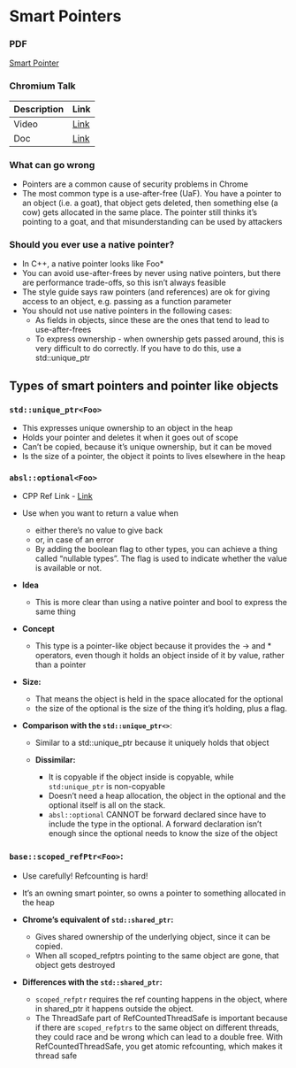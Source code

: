 # Smart Pointers

### PDF
[Smart Pointer](./docs/Smart%20Pointers%20C++.pdf)

### Chromium Talk

 | Description | Link                                                                                          |
 | ----------- | --------------------------------------------------------------------------------------------- |
 | Video       | [Link](https://www.youtube.com/watch?v=MpwbWSEDfjM )                                          |
 | Doc         | [Link](https://docs.google.com/document/d/1VRevv8JhlP4I8fIlvf87IrW2IRjE0PbkSfIcI6-UbJo/edit ) |
  
  

### What can go wrong

*   Pointers are a common cause of security problems in Chrome
*   The most common type is a use-after-free (UaF). You have a pointer to an object (i.e. a goat), that object gets deleted, then something else (a cow) gets allocated in the same place. The pointer still thinks it’s pointing to a goat, and that misunderstanding can be used by attackers

### Should you ever use a native pointer?

*   In C++, a native pointer looks like Foo*
*   You can avoid use-after-frees by never using native pointers, but there are performance trade-offs, so this isn’t always feasible
*   The style guide says raw pointers (and references) are ok for giving access to an object, e.g. passing as a function parameter
*   You should not use native pointers in the following cases:
    *   As fields in objects, since these are the ones that tend to lead to use-after-frees
    *   To express ownership - when ownership gets passed around, this is very difficult to do correctly. If you have to do this, use a std::unique_ptr

## Types of smart pointers and pointer like objects

### `std::unique_ptr<Foo>`

*   This expresses unique ownership to an object in the heap
*   Holds your pointer and deletes it when it goes out of scope
*   Can’t be copied, because it’s unique ownership, but it can be moved
*   Is the size of a pointer, the object it points to lives elsewhere in the heap

### `absl::optional<Foo>`

*   CPP Ref Link - [Link](https://www.cppstories.com/2018/05/using-optional/)

*   Use when you want to return a value when 
    *   either there’s no value to give back
    *   or, in case of an error
    *   By adding the boolean flag to other types, you can achieve a thing called “nullable types”. The flag is used to indicate whether the value is available or not.

*   **Idea**
    *   This is more clear than using a native pointer and bool to express the same thing

*   **Concept**
    *   This type is a pointer-like object because it provides the -> and * operators, even though it holds an object inside of it by value, rather than a pointer
  
*   **Size:**
    *   That means the object is held in the space allocated for the optional
    *   the size of the optional is the size of the thing it’s holding, plus a flag.

*   **Comparison with the `std::unique_ptr<>`**:
    
    *   Similar to a std::unique_ptr because it uniquely holds that object
    
    *   **Dissimilar:**
        *   It is copyable if the object inside is copyable, while `std:unique_ptr` is non-copyable
        *   Doesn’t need a heap allocation, the object in the optional and the optional itself is all on the stack.
        *   `absl::optional` CANNOT be forward declared since have to include the type in the optional. A forward declaration isn’t enough since the optional needs to know the size of the object


### `base::scoped_refPtr<Foo>`:

*   Use carefully! Refcounting is hard!
*   It’s an owning smart pointer, so owns a pointer to something allocated in the heap
  
*   **Chrome’s equivalent of `std::shared_ptr`:**

    *   Gives shared ownership of the underlying object, since it can be copied.
    *   When all scoped_refptrs pointing to the same object are gone, that object gets destroyed

*   **Differences with the `std::shared_ptr`:**

    *   `scoped_refptr` requires the ref counting happens in the object, where in shared_ptr it happens outside the object.
    * The ThreadSafe part of RefCountedThreadSafe is important because if there are `scoped_refptrs` to the same object on different threads, they could race and be wrong which can lead to a double free. With RefCountedThreadSafe, you get atomic refcounting, which makes it thread safe


		
		
		
